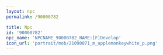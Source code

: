 ```yaml
---
layout: npc
permalink: /90000782

title: Npc
id: '90000782'
npc_name: 'NPCNAME_90000782_NAME:[F]Develop'
icon_url: 'portrait/mob/21090071_m_applemonkeywhite_p.png'
---
```

